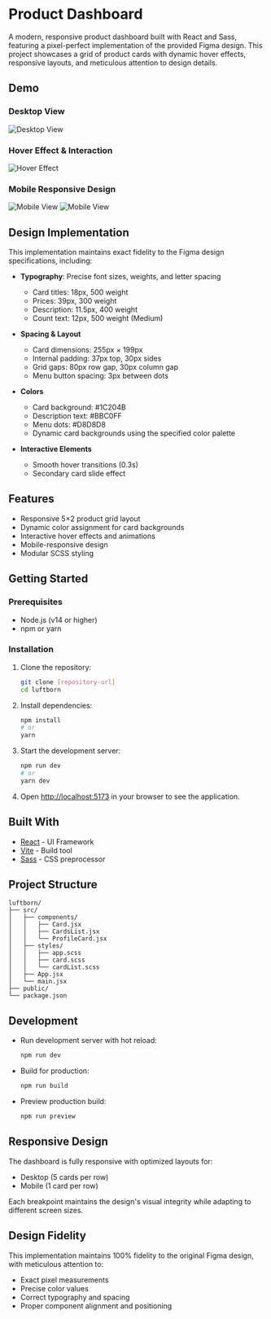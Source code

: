 # Product Dashboard

A modern, responsive product dashboard built with React and Sass, featuring a pixel-perfect implementation of the provided Figma design. This project showcases a grid of product cards with dynamic hover effects, responsive layouts, and meticulous attention to design details.

## Demo

### Desktop View
![Desktop View](./assets/Desktop-View.png)

### Hover Effect & Interaction
![Hover Effect](./assets/Hover-Effect.png)

### Mobile Responsive Design
![Mobile View](./assets/Mobile-View-Start.png)
![Mobile View](./assets/Mobile-View-End.png)

## Design Implementation

This implementation maintains exact fidelity to the Figma design specifications, including:

- **Typography**: Precise font sizes, weights, and letter spacing
  - Card titles: 18px, 500 weight
  - Prices: 39px, 300 weight
  - Description: 11.5px, 400 weight
  - Count text: 12px, 500 weight (Medium)

- **Spacing & Layout**
  - Card dimensions: 255px × 199px
  - Internal padding: 37px top, 30px sides
  - Grid gaps: 80px row gap, 30px column gap
  - Menu button spacing: 3px between dots

- **Colors**
  - Card background: #1C204B
  - Description text: #BBC0FF
  - Menu dots: #D8D8D8
  - Dynamic card backgrounds using the specified color palette

- **Interactive Elements**
  - Smooth hover transitions (0.3s)
  - Secondary card slide effect

## Features

- Responsive 5×2 product grid layout
- Dynamic color assignment for card backgrounds
- Interactive hover effects and animations
- Mobile-responsive design
- Modular SCSS styling

## Getting Started

### Prerequisites

- Node.js (v14 or higher)
- npm or yarn

### Installation

1. Clone the repository:
   ```bash
   git clone [repository-url]
   cd luftborn
   ```

2. Install dependencies:
   ```bash
   npm install
   # or
   yarn
   ```

3. Start the development server:
   ```bash
   npm run dev
   # or
   yarn dev
   ```

4. Open [http://localhost:5173](http://localhost:5173) in your browser to see the application.

## Built With

- [React](https://reactjs.org/) - UI Framework
- [Vite](https://vitejs.dev/) - Build tool
- [Sass](https://sass-lang.com/) - CSS preprocessor

## Project Structure

```
luftborn/
├── src/
│   ├── components/
│   │   ├── Card.jsx
│   │   ├── CardsList.jsx
│   │   └── ProfileCard.jsx
│   ├── styles/
│   │   ├── app.scss
│   │   ├── card.scss
│   │   └── cardList.scss
│   ├── App.jsx
│   └── main.jsx
├── public/
└── package.json
```

## Development

- Run development server with hot reload:
  ```bash
  npm run dev
  ```

- Build for production:
  ```bash
  npm run build
  ```

- Preview production build:
  ```bash
  npm run preview
  ```

## Responsive Design

The dashboard is fully responsive with optimized layouts for:
- Desktop (5 cards per row)
- Mobile (1 card per row)

Each breakpoint maintains the design's visual integrity while adapting to different screen sizes.

## Design Fidelity

This implementation maintains 100% fidelity to the original Figma design, with meticulous attention to:
- Exact pixel measurements
- Precise color values
- Correct typography and spacing
- Proper component alignment and positioning

